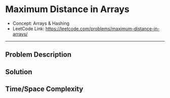 # Maximum Distance in Arrays

- Concept: Arrays & Hashing
- LeetCode Link: https://leetcode.com/problems/maximum-distance-in-arrays/

---

## Problem Description

## Solution

## Time/Space Complexity

